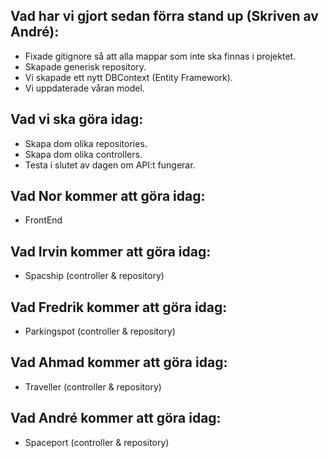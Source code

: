 ## Vad har vi gjort sedan förra stand up (Skriven av André): 

 - Fixade gitignore så att alla mappar som inte ska finnas i projektet.
 - Skapade generisk repository.
 - Vi skapade ett nytt DBContext (Entity Framework).
 - Vi uppdaterade våran model.

## Vad vi ska göra idag:

 - Skapa dom olika repositories.
 - Skapa dom olika controllers.
 - Testa i slutet av dagen om API:t fungerar.

## Vad Nor kommer att göra idag:

 - FrontEnd

## Vad Irvin kommer att göra idag:

 - Spacship (controller & repository)

## Vad Fredrik kommer att göra idag:


 - Parkingspot (controller & repository)

## Vad Ahmad kommer att göra idag:


 - Traveller (controller & repository)

## Vad André kommer att göra idag:


 - Spaceport (controller & repository)
